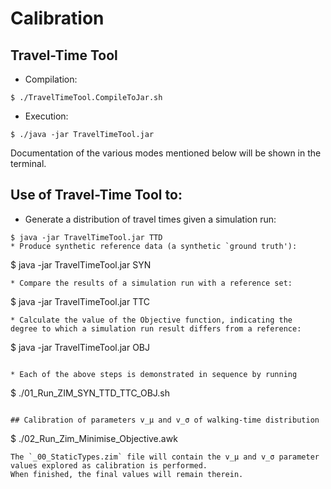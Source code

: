 # Calibration

## Travel-Time Tool

* Compilation:
```
$ ./TravelTimeTool.CompileToJar.sh
```
* Execution:
```
$ ./java -jar TravelTimeTool.jar
```
Documentation of the various modes mentioned below will be shown in the terminal.

## Use of Travel-Time Tool to:

* Generate a distribution of travel times given a simulation run:
```
$ java -jar TravelTimeTool.jar TTD
* Produce synthetic reference data (a synthetic `ground truth'):
```
$ java -jar TravelTimeTool.jar SYN 
```
* Compare the results of a simulation run with a reference set:
```
$ java -jar TravelTimeTool.jar TTC
```
* Calculate the value of the Objective function, indicating the
degree to which a simulation run result differs from a reference:
```
$ java -jar TravelTimeTool.jar OBJ
```

* Each of the above steps is demonstrated in sequence by running
```
$ ./01_Run_ZIM_SYN_TTD_TTC_OBJ.sh
```

## Calibration of parameters v_μ and v_σ of walking-time distribution

```
$ ./02_Run_Zim_Minimise_Objective.awk
```
The `_00_StaticTypes.zim` file will contain the v_μ and v_σ parameter values explored as calibration is performed.
When finished, the final values will remain therein.
